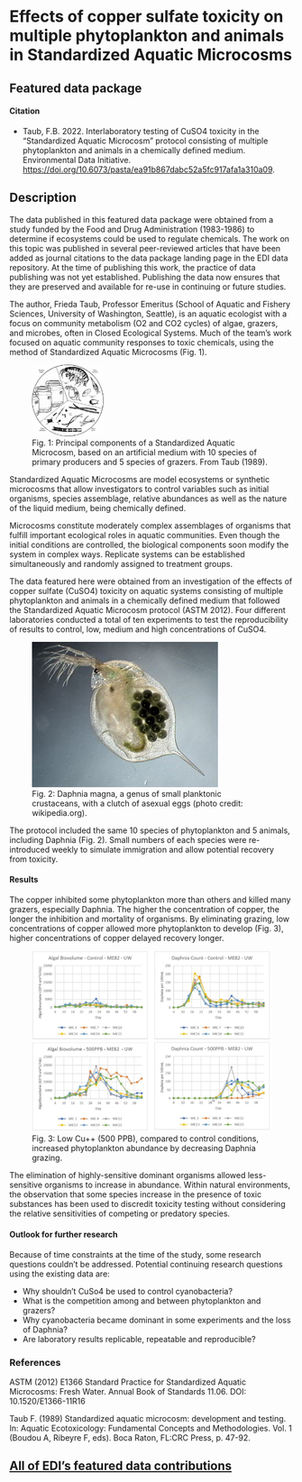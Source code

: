 # Effects of copper sulfate toxicity on multiple phytoplankton and animals in Standardized Aquatic Microcosms

## Featured data package

#### Citation

- Taub, F.B. 2022. Interlaboratory testing of CuSO4 toxicity in the “Standardized Aquatic Microcosm” protocol consisting of multiple phytoplankton and animals in a chemically defined medium. Environmental Data Initiative. https://doi.org/10.6073/pasta/ea91b867dabc52a5fc917afa1a310a09.

## Description

The data published in this featured data package were obtained from a study funded by the Food and Drug Administration (1983-1986) to determine if ecosystems could be used to regulate chemicals. The work on this topic was published in several peer-reviewed articles that have been added as journal citations to the data package landing page in the EDI data repository. At the time of publishing this work, the practice of data publishing was not yet established. Publishing the data now ensures that they are preserved and available for re-use in continuing or future studies.

The author, Frieda Taub, Professor Emeritus (School of Aquatic and Fishery Sciences, University of Washington, Seattle), is an aquatic ecologist with a focus on community metabolism (O2 and CO2 cycles) of algae, grazers, and microbes, often in Closed Ecological Systems. Much of the team’s work focused on aquatic community responses to toxic chemicals, using the method of Standardized Aquatic Microcosms (Fig. 1).

<figure>
    <img src="/static/images/featured_data/aquatic-microcosm.png" alt="aquatic microcosm" width="30%">
    <figcaption>Fig. 1: Principal components of a Standardized Aquatic Microcosm, based on an artificial medium with 10 species of primary producers and 5 species of grazers. From Taub (1989).</figcaption>
</figure>

Standardized Aquatic Microcosms are model ecosystems or synthetic microcosms that allow investigators to control variables such as initial organisms, species assemblage, relative abundances as well as the nature of the liquid medium, being chemically defined.

Microcosms constitute moderately complex assemblages of organisms that fulfill important ecological roles in aquatic communities. Even though the initial conditions are controlled, the biological components soon modify the system in complex ways. Replicate systems can be established simultaneously and randomly assigned to treatment groups.

The data featured here were obtained from an investigation of the effects of copper sulfate (CuSO4) toxicity on aquatic systems consisting of multiple phytoplankton and animals in a chemically defined medium that followed the Standardized Aquatic Microcosm protocol (ASTM 2012). Four different laboratories conducted a total of ten experiments to test the reproducibility of results to control, low, medium and high concentrations of CuSO4.

<figure>
    <img src="/static/images/featured_data/daphnia_magna_asexual.jpg" alt="daphnia">
    <figcaption>Fig. 2: Daphnia magna, a genus of small planktonic crustaceans, with a clutch of asexual eggs (photo credit: wikipedia.org).</figcaption>
</figure>

The protocol included the same 10 species of phytoplankton and 5 animals, including Daphnia (Fig. 2). Small numbers of each species were re-introduced weekly to simulate immigration and allow potential recovery from toxicity.

#### Results

The copper inhibited some phytoplankton more than others and killed many grazers, especially Daphnia. The higher the concentration of copper, the longer the inhibition and mortality of organisms. By eliminating grazing, low concentrations of copper allowed more phytoplankton to develop (Fig. 3), higher concentrations of copper delayed recovery longer.

<figure>
    <img src="/static/images/featured_data/results_low_toxicity_Taub.jpg" alt="daphnia">
    <figcaption>Fig. 3: Low Cu++ (500 PPB), compared to control conditions, increased phytoplankton abundance by decreasing Daphnia grazing.</figcaption>
</figure>

The elimination of highly-sensitive dominant organisms allowed less-sensitive organisms to increase in abundance. Within natural environments, the observation that some species increase in the presence of toxic substances has been used to discredit toxicity testing without considering the relative sensitivities of competing or predatory species.

#### Outlook for further research

Because of time constraints at the time of the study, some research questions couldn’t be addressed. Potential continuing research questions using the existing data are:

- Why shouldn’t CuSo4 be used to control cyanobacteria?
- What is the competition among and between phytoplankton and grazers?
- Why cyanobacteria became dominant in some experiments and the loss of Daphnia?
- Are laboratory results replicable, repeatable and reproducible?

### References

ASTM (2012) E1366 Standard Practice for Standardized Aquatic Microcosms: Fresh Water. Annual Book of Standards 11.06. DOI: 10.1520/E1366-11R16

Taub F. (1989) Standardized aquatic microcosm: development and testing. In: Aquatic Ecotoxicology: Fundamental Concepts and Methodologies. Vol. 1 (Boudou A, Ribeyre F, eds). Boca Raton, FL:CRC Press, p. 47-92.

## [All of EDI’s featured data contributions](/templates/data/featured)
